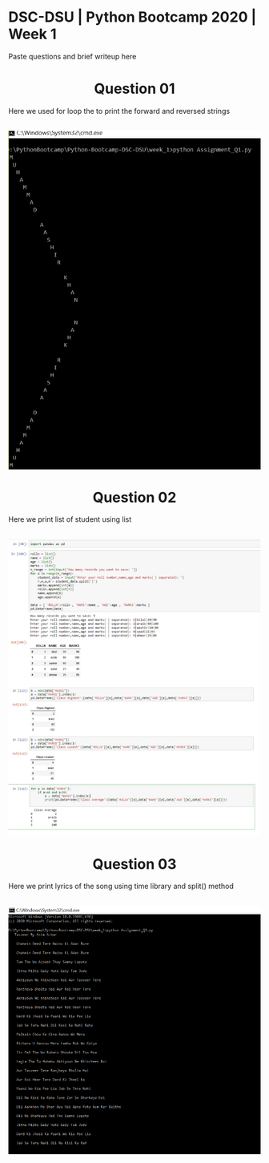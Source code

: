 # DSC-DSU | Python Bootcamp 2020 | Week 1

Paste questions and brief writeup here
<h1><center> Question 01 </center></h1>
<p>Here we used for loop the to print the forward and reversed strings</p>
</br>
<img src="Q1.PNG" align="center"/>

<h1><center> Question 02 </center></h1>
<p>Here we print list of student using list</p>
</br>
    <img src="Q2(1).PNG" align="center"/>
    <img src="Q2(2).PNG" align="center"/>

<h1><center> Question 03 </center></h1>
<p>Here we print lyrics of the song using time library and split() method</p>
</br>
<img src="Q3.PNG" align="center"/>


